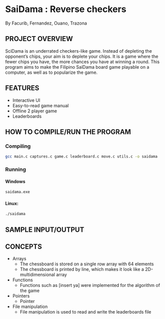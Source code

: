 
# SaiDama : Reverse checkers


By Facurib, Fernandez, Ouano, Trazona

## PROJECT OVERVIEW

SciDama is an underrated checkers-like game. Instead of depleting the opponent’s chips, your aim is to deplete your chips. It is a game where the fewer chips you have, the more chances you have at winning a round. This program aims to make the Filipino SaiDama board game playable on a computer, as well as to popularize the game.

## FEATURES

- Interactive UI
- Easy-to-read game manual
- Offline 2 player game
- Leaderboards

## HOW TO COMPILE/RUN THE PROGRAM
### Compiling
```sh
gcc main.c captures.c game.c leaderboard.c move.c utils.c -o saidama
```

### Running
#### Windows
```cmd
saidama.exe
```

#### Linux:
```sh
./saidama
```


## SAMPLE INPUT/OUTPUT


## CONCEPTS
- Arrays 
    - The chessboard is stored on a single row array with 64 elements
    - The chessboard is printed by line, which makes it look like a 2D-multidimensional array
- Functions
    - Functions such as [insert ya] were implemented for the algorithm of the game
- Pointers
    - Pointer 
- File manipulation
    - File manipulation is used to read and write the leaderboards file